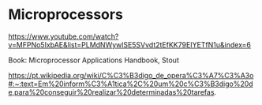 # Microprocessors
 
https://www.youtube.com/watch?v=MFPNo5IxbAE&list=PLMdNWywlSE5SVvdt2tEfKK79EIYETfN1u&index=6

Book: Microprocessor Applications Handbook, Stout

https://pt.wikipedia.org/wiki/C%C3%B3digo_de_opera%C3%A7%C3%A3o#:~:text=Em%20inform%C3%A1tica%2C%20um%20c%C3%B3digo%20de,para%20conseguir%20realizar%20determinadas%20tarefas.
